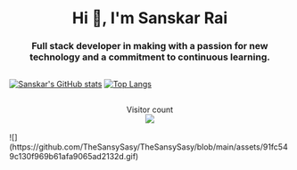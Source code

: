 <h1 align = "center">Hi 👋, I'm Sanskar Rai</h1>
<h3 align = "center">Full stack developer in making with a passion for new technology and a commitment to continuous learning.

 
  
  
  
  
  
  ##
[![Sanskar's GitHub stats](https://github-readme-stats.vercel.app/api?username=TheSansySasy&theme=moltack)](https://github.com/TheSansySasy/github-readme-stats)
[![Top Langs](https://github-readme-stats.vercel.app/api/top-langs/?username=TheSansySasy&theme=moltack)](https://github.com/TheSansySasy/github-readme-stats)
  
##
<p align="center"> 
  Visitor count<br>
  <img src="https://profile-counter.glitch.me/TheSansySasy/count.svg" />
</p>
![](https://github.com/TheSansySasy/TheSansySasy/blob/main/assets/91fc549c130f969b61afa9065ad2132d.gif)
